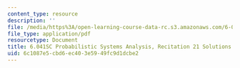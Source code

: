 ```yaml
---
content_type: resource
description: ''
file: /media/https%3A/open-learning-course-data-rc.s3.amazonaws.com/6-041sc-probabilistic-systems-analysis-and-applied-probability-fall-2013/6c1087e5cbd6ec403e5949fc9d1dcbe2_MIT6_041SCF13_rec21_sol.pdf
file_type: application/pdf
resourcetype: Document
title: 6.041SC Probabilistic Systems Analysis, Recitation 21 Solutions
uid: 6c1087e5-cbd6-ec40-3e59-49fc9d1dcbe2
---
```

